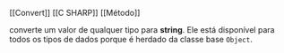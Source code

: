 [[Convert]]
[[C SHARP]]
[[Método]]

converte um valor de qualquer tipo para **string**. Ele está disponível para todos os tipos de dados porque é herdado da classe base `Object`.